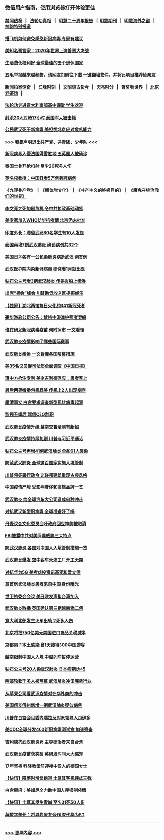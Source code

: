 ### [微信用户指南，使用浏览器打开体验更佳](https://github.com/gfw-breaker/banned-news1/blob/master/indexes/wechat-guide.md?t=0)
#### [禁闻热榜](热点新闻.md?t=0)  &nbsp;&nbsp;|&nbsp;&nbsp; [法轮功真相](https://github.com/gfw-breaker/truth/blob/master/README.md?t=0) &nbsp;&nbsp;|&nbsp;&nbsp; [明慧二十周年报告](https://github.com/gfw-breaker/mh-reports/blob/master/README.md?t=0) &nbsp;&nbsp;|&nbsp;&nbsp;[明慧期刊](https://github.com/gfw-breaker/mh-qikan) &nbsp;&nbsp;|&nbsp;&nbsp; [明慧海外之窗](https://github.com/gfw-breaker/mh-news/blob/master/README.md?t=0) &nbsp;&nbsp;|&nbsp;&nbsp; [神韵特别报道](https://github.com/gfw-breaker/mh-news/blob/master/shenyun.md?t=0)
#### [搭飞机如何避免感染新冠病毒 专家有建议](../pages/nsc418/n11853427.md?t=02092133) 
#### [美知名预言家：2020年世界上演善恶大决战](../pages/nsc418/n11855418.md?t=02092133) 
#### [生活费低福利好 全球最佳的五个退休国家](../pages/nsc418/n11848347.md?t=02092133) 
#### 五毛举报越来越频繁，请网友们前往下载 [一键翻墙软件](https://github.com/gfw-breaker/ssr-accounts)，并将此项目推荐给亲友
#### [新闻拍案惊奇](https://github.com/gfw-breaker/banned-news1/blob/master/pages/link4.md) &nbsp;&nbsp;|&nbsp;&nbsp; [江峰时刻](https://github.com/gfw-breaker/banned-news1/blob/master/pages/link4.md) &nbsp;&nbsp;|&nbsp;&nbsp; [文昭谈古论今](https://github.com/gfw-breaker/banned-news1/blob/master/pages/link4.md) &nbsp;&nbsp;|&nbsp;&nbsp; [天亮时分](https://github.com/gfw-breaker/banned-news1/blob/master/pages/link4.md) &nbsp;&nbsp;|&nbsp;&nbsp; [萧茗看世界](https://github.com/gfw-breaker/banned-news1/blob/master/pages/link4.md) &nbsp;&nbsp;|&nbsp;&nbsp; [北京老茶馆](https://github.com/gfw-breaker/banned-news1/blob/master/pages/link4.md) &nbsp;&nbsp;|&nbsp;&nbsp; 
#### [法轮功走进意大利南部高中课堂 学生欢迎](../pages/nsc418/n11853859.md?t=02092133) 
#### [射杀20人对峙17小时 泰国军人被击毙](../pages/nsc418/n11854869.md?t=02092133) 
#### [公民武汉死于新病毒 美担忧北京应对危机能力](../pages/nsc418/n11854331.md?t=02092133) 
#### [>>> 我要声明退出共产党、共青团、少年队 <<<](https://github.com/begood0513/goodnews/blob/master/quit/letter.md) 
#### [新冠病毒入侵法国滑雪胜地 五英国人被确诊](../pages/nsc418/n11854307.md?t=02092133) 
#### [泰国士兵开枪扫射 至少20死多人伤](../pages/nsc418/n11854276.md?t=02092133) 
#### [英名校教授：中国日增5万例新冠病例](../pages/nsc418/n11854174.md?t=02092133) 
#### [《九评共产党》](https://github.com/begood0513/9ping.md/blob/master/README.md) &nbsp;|&nbsp; [《解体党文化》](../../../../jtdwh.md/blob/master/README.md)  &nbsp;|&nbsp; [《共产主义的终极目的》](../../../../gczydzjmd.md/blob/master/README.md) &nbsp;|&nbsp; [《魔鬼在统治我们的世界》](../../../../mgztzwmdsj.md/blob/master/README.md) 
#### [李文亮之死加剧危机 令中共执政基础动摇](../pages/nsc418/n11854003.md?t=02092133) 
#### [美专家加入WHO访华抗疫情 北京仍未批准](../pages/nsc418/n11854043.md?t=02092133) 
#### [印度外长：滞留武汉80名学生有10人发烧](../pages/nsc418/n11853821.md?t=02092133) 
#### [泰国再增7例武汉肺炎 确诊病例共32个](../pages/nsc418/n11853808.md?t=02092133) 
#### [美国日本各有一公民染肺炎病逝武汉 创首例](../pages/nsc418/n11853509.md?t=02092133) 
#### [武汉医护院内染新冠病毒 研究曝1月就出现](../pages/nsc418/n11852928.md?t=02092133) 
#### [钻石公主号增3例武汉肺炎 传美拟船上撤侨](../pages/nsc418/n11853240.md?t=02092133) 
#### [出席“机会”峰会 川普助低收入区提振经济](../pages/nsc418/n11853232.md?t=02092133) 
#### [【独家】湖北两馆每日火化约341新冠死者](../pages/nsc418/n11845444.md?t=02092133) 
#### [豪华游轮公司公告：禁持中港澳护照者登船](../pages/nsc418/n11852761.md?t=02092133) 
#### [谁在研发新冠病毒疫苗 何时问市 一文看懂](../pages/nsc418/n11852840.md?t=02092133) 
#### [武汉肺炎疫情影响了哪些国际赛事](../pages/nsc418/n11852441.md?t=02092133) 
#### [武汉肺炎撤侨 一文看懂各国隔离措施](../pages/nsc418/n11844216.md?t=02092133) 
#### [美35名议员促司法部全面调查《中国日报》](../pages/nsc418/n11852435.md?t=02092133) 
#### [遭中方抢注专利 美企吉利德回应：患者至上](../pages/nsc418/n11852037.md?t=02092133) 
#### [最后两架撤侨包机抵美 传机上2人出现病症](../pages/nsc418/n11852173.md?t=02092133) 
#### [厘清事实 白宫要求调查新型冠状病毒起源](../pages/nsc418/n11852106.md?t=02092133) 
#### [监视丑闻后 瑞信CEO辞职](../pages/nsc418/n11852127.md?t=02092133) 
#### [武汉肺炎疫情升级 越南交警酒测有新招](../pages/nsc418/n11851632.md?t=02092133) 
#### [武汉肺炎疫情持续加剧 川普与习近平通话](../pages/nsc418/n11851613.md?t=02092133) 
#### [钻石公主号再增41例武汉肺炎 全船61人感染](../pages/nsc418/n11850401.md?t=02092133) 
#### [防范武汉肺炎 全球逾百国家实施入境管制](../pages/nsc418/n11850557.md?t=02092133) 
#### [川普将签署行政令 让联邦建筑重现古典风格](../pages/nsc418/n11850654.md?t=02092133) 
#### [中国疫情严峻 受影响奢侈和高档品牌一览](../pages/nsc418/n11850319.md?t=02092133) 
#### [武汉肺炎 给全球汽车大公司造成何种冲击](../pages/nsc418/n11850056.md?t=02092133) 
#### [对抗武汉新型冠病毒 全球准备好了吗](../pages/nsc418/n11850142.md?t=02092133) 
#### [丹麦议会文化委员会吁政府回应神韵被取消](../pages/nsc418/n11849312.md?t=02092133) 
#### [FBI披露中共对美间谍威胁三大特点](../pages/nsc418/n11849700.md?t=02092133) 
#### [防武汉肺炎 各国对中国人入境管制措施一览](../pages/nsc418/n11838726.md?t=02092133) 
#### [武汉肺炎爆发 空中客车天津工厂开工无期](../pages/nsc418/n11849634.md?t=02092133) 
#### [对抗华为5G 美考虑投资诺基亚和爱立信](../pages/nsc418/n11849510.md?t=02092133) 
#### [意首例武汉肺炎患者来自中国 身份曝光](../pages/nsc418/n11849454.md?t=02092133) 
#### [世卫执委会会议 美日欧发声挺台湾加入](../pages/nsc418/n11849433.md?t=02092133) 
#### [武汉肺炎散播 英国确认第三例越南添二例](../pages/nsc418/n11849439.md?t=02092133) 
#### [意大利北部发生火车出轨 2死多人伤](../pages/nsc418/n11848999.md?t=02092133) 
#### [北京将把750亿美元美国进口商品关税减半](../pages/nsc418/n11848896.md?t=02092133) 
#### [京都男子本土感染 曾1天接待300中国游客](../pages/nsc418/n11848641.md?t=02092133) 
#### [越南限制中国人入境 中越列车暂停运营](../pages/nsc418/n11847844.md?t=02092133) 
#### [钻石公主号20人染武汉肺炎 日本病例达45](../pages/nsc418/n11847823.md?t=02092133) 
#### [两邮轮数千多人被隔离 武汉肺炎冲击哪些行业](../pages/nsc418/n11847456.md?t=02092133) 
#### [从苹果公司看武汉疫情对在华外商的冲击](../pages/nsc418/n11847586.md?t=02092133) 
#### [美国俄亥俄州新增一例武汉肺炎疑似病例](../pages/nsc418/n11847714.md?t=02092133) 
#### [川普在白宫会见委内瑞拉反对派领导人瓜伊多](../pages/nsc418/n11847391.md?t=02092133) 
#### [美CDC全球分发400新冠病毒测试盒 加速筛查](../pages/nsc418/n11847260.md?t=02092133) 
#### [吉利德抗武汉肺炎药 主导研发者来自台湾](../pages/nsc418/n11847064.md?t=02092133) 
#### [武汉肺炎疫苗获突破 英研发时间大大缩短](../pages/nsc418/n11846915.md?t=02092133) 
#### [17年坚持 科隆教堂前迎接中国人的德国女士](../pages/nsc418/n11846781.md?t=02092133) 
#### [【快讯】降落时滑出跑道 土耳其客机摔成三截](../pages/nsc418/n11847021.md?t=02092133) 
#### [白宫顾问：美竭尽全力助中国人民遏制疫情](../pages/nsc418/n11846756.md?t=02092133) 
#### [【快讯】土耳其发生雪崩 至少31死50人伤](../pages/nsc418/n11846680.md?t=02092133) 
#### [英数字部长：将寻找盟友合作 取代华为5G](../pages/nsc418/n11846485.md?t=02092133) 

----
#### [ >>> 更早内容 <<< ](../indexes/nsc418-earlier.md)
